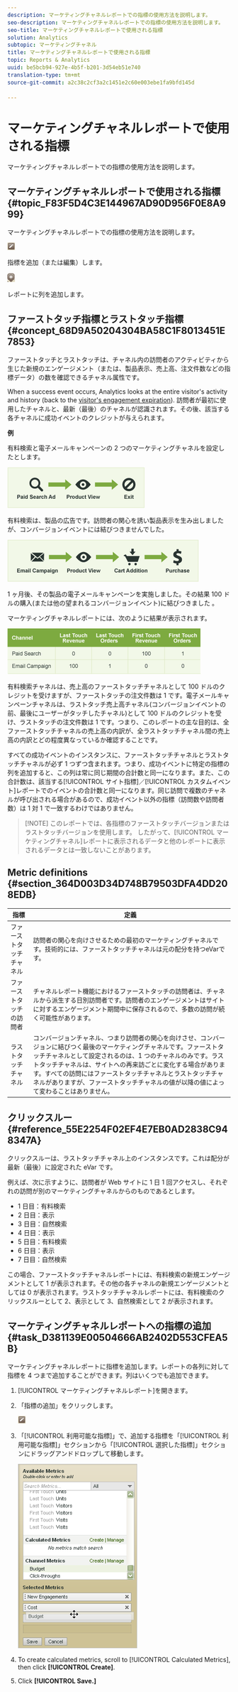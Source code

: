 ```yaml
---
description: マーケティングチャネルレポートでの指標の使用方法を説明します。
seo-description: マーケティングチャネルレポートでの指標の使用方法を説明します。
seo-title: マーケティングチャネルレポートで使用される指標
solution: Analytics
subtopic: マーケティングチャネル
title: マーケティングチャネルレポートで使用される指標
topic: Reports & Analytics
uuid: be5bcb94-927e-4b5f-b201-3d54eb51e740
translation-type: tm+mt
source-git-commit: a2c38c2cf3a2c1451e2c60e003ebe1fa9bfd145d

---
```



# マーケティングチャネルレポートで使用される指標

マーケティングチャネルレポートでの指標の使用方法を説明します。

## マーケティングチャネルレポートで使用される指標 {#topic_F83F5D4C3E144967AD90D956F0E8A999}

マーケティングチャネルレポートでの指標の使用方法を説明します。

![](assets/metric_edit_icon.png)

指標を追加（または編集）します。

![](assets/add_column_icon.png)

 レポートに列を追加します。

## ファーストタッチ指標とラストタッチ指標 {#concept_68D9A50204304BA58C1F8013451E7853}

ファーストタッチとラストタッチは、チャネル内の訪問者のアクティビティから生じた新規のエンゲージメント（または、製品表示、売上高、注文件数などの指標データ）の数を確認できるチャネル属性です。

When a success event occurs, Analytics looks at the entire visitor's activity and history (back to the [visitor's engagement expiration](../../components/c-marketing-channels/visitor-engagement.md#topic_32ADFDB12D3A4F35843A4545AC97C49F)). 訪問者が最初に使用したチャネルと、最新（最後）のチャネルが認識されます。その後、該当する各チャネルに成功イベントのクレジットが与えられます。

<!-- 

<note>
  A first-touch value has a rolling expiration based on the frequency of a visitor returning to the site. This first-touch expiration resets whenever a visitor returns to the site. This effects reporting by causing first-touch values to persist longer than you might expect. For example, this can occur if an instance of an first-touch channel was created a year ago. Remove the values on the eVar in the admin console to reset.
</note>

 -->

**例**

有料検索と電子メールキャンペーンの 2 つのマーケティングチャネルを設定したとします。

![](assets/paid_search.png)

有料検索は、製品の広告です。訪問者の関心を誘い製品表示を生み出しましたが、コンバージョンイベントには結びつきませんでした。

![](assets/email_campaign.png)

1 ヶ月後、その製品の電子メールキャンペーンを実施しました。その結果 100 ドルの購入(または他の望まれるコンバージョンイベント)に結びつきました 。

マーケティングチャネルレポートには、次のように結果が表示されます。

![](assets/report-graphic.png)

有料検索チャネルは、売上高のファーストタッチチャネルとして 100 ドルのクレジットを受けますが、ファーストタッチの注文件数は 1 です。電子メールキャンペーンチャネルは、ラストタッチ売上高チャネル(コンバージョンイベントの前、最後にユーザーがタッチしたチャネル)として 100 ドルのクレジットを受け、ラストタッチの注文件数は 1 です。つまり、このレポートの主な目的は、全ファーストタッチチャネルの売上高の内訳が、全ラストタッチチャネル間の売上高の内訳とどの程度異なっているか確認することです。

すべての成功イベントのインスタンスに、ファーストタッチチャネルとラストタッチチャネルが必ず 1 つずつ含まれます。つまり、成功イベントに特定の指標の列を追加すると、この列は常に同じ期間の合計数と同一になります。また、この合計数は、該当する[!UICONTROL サイト指標]／[!UICONTROL カスタムイベント]レポートでのイベントの合計数と同一になります。同じ訪問で複数のチャネルが呼び出される場合があるので、成功イベント以外の指標（訪問数や訪問者数）は 1 対 1 で一致するわけではありません。

> [!NOTE] このレポートでは、各指標のファーストタッチバージョンまたはラストタッチバージョンを使用します。 したがって、[!UICONTROL マーケティングチャネル]レポートに表示されるデータと他のレポートに表示されるデータとは一致しないことがあります。

## Metric definitions {#section_364D003D34D748B79503DFA4DD208EDB}

| 指標 | 定義 |
|--- |--- |
| ファーストタッチチャネル | 訪問者の関心を向けさせるための最初のマーケティングチャネルです。技術的には、ファーストタッチチャネルは元の配分を持つeVarです。 |
| ファーストタッチの訪問者 | チャネルレポート機能におけるファーストタッチの訪問者は、チャネルから派生する日別訪問者です。訪問者のエンゲージメントはサイトに対するエンゲージメント期間中に保存されるので、多数の訪問が続く可能性があります。 |
| ラストタッチチャネル | コンバージョンチャネル、つまり訪問者の関心を向けさせ、コンバージョンに結びつく最後のマーケティングチャネルです。ファーストタッチチャネルとして設定されるのは、1 つのチャネルのみです。ラストタッチチャネルは、サイトへの再来訪ごとに変化する場合があります。すべての訪問にはファーストタッチチャネルとラストタッチチャネルがありますが、ファーストタッチチャネルの値が以降の値によって変わることはありません。 |

## クリックスルー {#reference_55E2254F02EF4E7EB0AD2838C948347A}

クリックスルーは、ラストタッチチャネル上のインスタンスです。これは配分が最新（最後）に設定された eVar です。

例えば、次に示すように、訪問者が Web サイトに 1 日 1 回アクセスし、それぞれの訪問が別のマーケティングチャネルからのものであるとします。

* 1 日目：有料検索
* 2 日目：表示
* 3 日目：自然検索
* 4 日目：表示
* 5 日目：有料検索
* 6 日目：表示
* 7 日目：自然検索

この場合、ファーストタッチチャネルレポートには、有料検索の新規エンゲージメントとして 1 が表示されます。その他の各チャネルの新規エンゲージメントとしては 0 が表示されます。ラストタッチチャネルレポートには、有料検索のクリックスルーとして 2、表示として 3、自然検索として 2 が表示されます。

## マーケティングチャネルレポートへの指標の追加 {#task_D381139E00504666AB2402D553CFEA5B}

マーケティングチャネルレポートに指標を追加します。レポートの各列に対して指標を 4 つまで追加することができます。列はいくつでも追加できます。

1. [!UICONTROL マーケティングチャネルレポート]を開きます。
1. 「指標の追加」をクリックします。

   ![](assets/metric_edit_icon.png)

1. 「[!UICONTROL 利用可能な指標]」で、追加する指標を「[!UICONTROL 利用可能な指標]」セクションから「[!UICONTROL 選択した指標]」セクションにドラッグアンドドロップして移動します。

   ![手順の結果](assets/metric_create.png)

1. To create calculated metrics, scroll to [!UICONTROL Calculated Metrics], then click **[!UICONTROL Create]**.
1. Click **[!UICONTROL Save.]**
